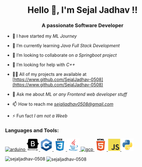 <h1 align="center">Hello 👋, I'm Sejal Jadhav !!</h1>
<h3 align="center">A passionate Software Developer</h3>

- 🔭 I have started my *ML Journey*

- 🌱 I’m currently learning *Java Full Stack Development*

- 👯 I’m looking to collaborate on *a Springboot project*

- 🤝 I’m looking for help with *C++*

- 👨‍💻 All of my projects are available at [https://www.github.com/SejalJadhav-0508](https://www.github.com/SejalJadhav-0508)

- 💬 Ask me about *ML or any Frontend web developer stuff*

- 📫 How to reach me *sejaljadhav0508@gmail.com*

- ⚡ Fun fact *I am not a Weeb*

<!--<h3 align="left">Connect with me:</h3>
<p align="left">
<a href="https://www.linkedin.com/in/sejal-jadhav-516962212/" target="blank"><img align="center" src="https://cdn.jsdelivr.net/npm/simple-icons@3.0.1/icons/linkedin.svg" alt="www.linkedin.com/in/sejal-jadhav-516962212" height="30" width="40" /></a>
<a href="https://instagram.com/tatiyaparam_02" target="blank"><img align="center" src="https://cdn.jsdelivr.net/npm/simple-icons@3.0.1/icons/instagram.svg" alt="tatiyaparam_02" height="30" width="40" /></a>
<a href="https://www.hackerrank.com/param_tatiya" target="blank"><img align="center" src="https://cdn.jsdelivr.net/npm/simple-icons@3.0.1/icons/hackerrank.svg" alt="param_tatiya" height="30" width="40" /></a>
<a href="https://discord.gg/6134" target="blank"><img align="center" src="https://cdn.jsdelivr.net/npm/simple-icons@3.0.1/icons/discord.svg" alt="6134" height="30" width="40" /></a>
</p>*/-->

<h3 align="left">Languages and Tools:</h3>
<p align="left"> <a href="https://www.arduino.cc/" target="_blank"> <img src="https://cdn.worldvectorlogo.com/logos/arduino-1.svg" alt="arduino" width="40" height="40"/> </a> <a href="https://getbootstrap.com" target="_blank"> <img src="https://raw.githubusercontent.com/devicons/devicon/master/icons/bootstrap/bootstrap-plain-wordmark.svg" alt="bootstrap" width="40" height="40"/> </a> <a href="https://www.w3schools.com/cpp/" target="_blank"> <img src="https://raw.githubusercontent.com/devicons/devicon/master/icons/cplusplus/cplusplus-original.svg" alt="cplusplus" width="40" height="40"/> </a> <a href="https://www.w3schools.com/css/" target="_blank"> <img src="https://raw.githubusercontent.com/devicons/devicon/master/icons/css3/css3-original-wordmark.svg" alt="css3" width="40" height="40"/> </a> <a href="https://www.java.com/en/" target="_blank"> <img src="https://raw.githubusercontent.com/devicons/devicon/master/icons/java/java-original.svg" alt="django" width="40" height="40"/> </a> <a href="https://cloud.google.com" target="_blank"> <img src="https://www.vectorlogo.zone/logos/google_cloud/google_cloud-icon.svg" alt="gcp" width="40" height="40"/> </a> <a href="https://www.w3.org/html/" target="_blank"> <img src="https://raw.githubusercontent.com/devicons/devicon/master/icons/html5/html5-original-wordmark.svg" alt="html5" width="40" height="40"/> </a> <a href="https://developer.mozilla.org/en-US/docs/Web/JavaScript" target="_blank"> <img src="https://raw.githubusercontent.com/devicons/devicon/master/icons/javascript/javascript-original.svg" alt="javascript" width="40" height="40"/> </a> <a href="https://www.python.org" target="_blank"> <img src="https://raw.githubusercontent.com/devicons/devicon/master/icons/python/python-original.svg" alt="python" width="40" height="40"/> </a> </p>

<p><img align="left" src="https://github-readme-stats.vercel.app/api/top-langs?username=sejaljadhav-0508&show_icons=true&locale=en&layout=compact" alt="sejaljadhav-0508" /></p>

<p>&nbsp;<img align="center" src="https://github-readme-stats.vercel.app/api?username=sejaljadhav-0508&show_icons=true&locale=en" alt="sejaljadhav-0508" /></p>
